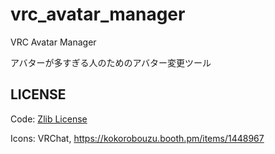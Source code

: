 # vrc_avatar_manager

VRC Avatar Manager

アバターが多すぎる人のためのアバター変更ツール

## LICENSE

Code: [Zlib License](LICENSE)

Icons: VRChat, https://kokorobouzu.booth.pm/items/1448967
